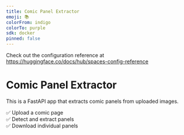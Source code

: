```yaml
---
title: Comic Panel Extractor
emoji: 📚
colorFrom: indigo
colorTo: purple
sdk: docker
pinned: false
---
```


Check out the configuration reference at https://huggingface.co/docs/hub/spaces-config-reference

# Comic Panel Extractor

This is a FastAPI app that extracts comic panels from uploaded images.

✅ Upload a comic page  
✅ Detect and extract panels  
✅ Download individual panels
